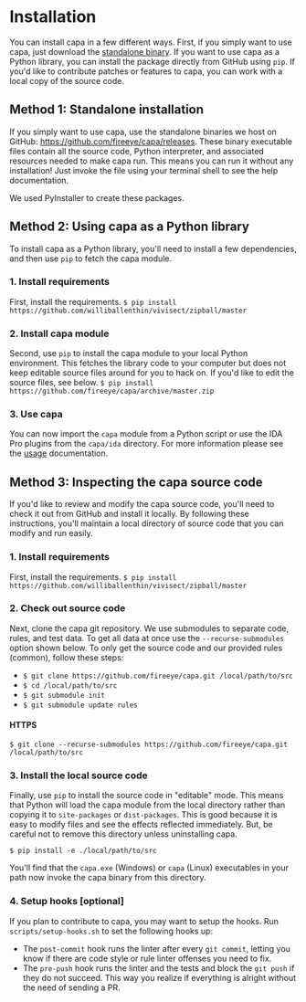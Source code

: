 # Installation
You can install capa in a few different ways. First, if you simply want to use capa, just download the [standalone binary](https://github.com/fireeye/capa/releases). If you want to use capa as a Python library, you can install the package directly from GitHub using `pip`. If you'd like to contribute patches or features to capa, you can work with a local copy of the source code.

## Method 1: Standalone installation
If you simply want to use capa, use the standalone binaries we host on GitHub: https://github.com/fireeye/capa/releases. These binary executable files contain all the source code, Python interpreter, and associated resources needed to make capa run. This means you can run it without any installation! Just invoke the file using your terminal shell to see the help documentation.

We used PyInstaller to create these packages.

## Method 2: Using capa as a Python library
To install capa as a Python library, you'll need to install a few dependencies, and then use `pip` to fetch the capa module.

### 1. Install requirements
First, install the requirements.
`$ pip install https://github.com/williballenthin/vivisect/zipball/master`

### 2. Install capa module
Second, use `pip` to install the capa module to your local Python environment. This fetches the library code to your computer but does not keep editable source files around for you to hack on. If you'd like to edit the source files, see below.
`$ pip install https://github.com/fireeye/capa/archive/master.zip`

### 3. Use capa
You can now import the `capa` module from a Python script or use the IDA Pro plugins from the `capa/ida` directory. For more information please see the [usage](usage.md) documentation.

## Method 3: Inspecting the capa source code
If you'd like to review and modify the capa source code, you'll need to check it out from GitHub and install it locally. By following these instructions, you'll maintain a local directory of source code that you can modify and run easily. 

### 1. Install requirements
First, install the requirements.
`$ pip install https://github.com/williballenthin/vivisect/zipball/master`

### 2. Check out source code
Next, clone the capa git repository. We use submodules to separate code, rules, and test data. To get all data at once use the `--recurse-submodules` option shown below. To only get the source code and our provided rules (common), follow these steps:
- `$ git clone https://github.com/fireeye/capa.git /local/path/to/src`
- `$ cd /local/path/to/src`
- `$ git submodule init`
- `$ git submodule update rules`

#### HTTPS
`$ git clone --recurse-submodules https://github.com/fireeye/capa.git /local/path/to/src`

### 3. Install the local source code
Finally, use `pip` to install the source code in "editable" mode. This means that Python will load the capa module from the local directory rather than copying it to `site-packages` or `dist-packages`. This is good because it is easy to modify files and see the effects reflected immediately. But, be careful not to remove this directory unless uninstalling capa.

`$ pip install -e ./local/path/to/src`

You'll find that the `capa.exe` (Windows) or `capa` (Linux) executables in your path now invoke the capa binary from this directory.

### 4. Setup hooks [optional]

If you plan to contribute to capa, you may want to setup the hooks.
Run `scripts/setup-hooks.sh` to set the following hooks up:
- The `post-commit` hook runs the linter after every `git commit`, letting you know if there are code style or rule linter offenses you need to fix.
- The `pre-push` hook runs the linter and the tests and block the `git push` if they do not succeed.
  This way you realize if everything is alright without the need of sending a PR.
